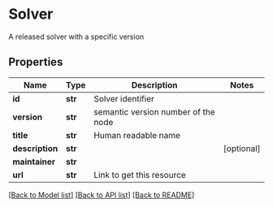 # Solver

A released solver with a specific version 
## Properties
Name | Type | Description | Notes
------------ | ------------- | ------------- | -------------
**id** | **str** | Solver identifier | 
**version** | **str** | semantic version number of the node | 
**title** | **str** | Human readable name | 
**description** | **str** |  | [optional] 
**maintainer** | **str** |  | 
**url** | **str** | Link to get this resource | 

[[Back to Model list]](../README.md#documentation-for-models) [[Back to API list]](../README.md#documentation-for-api-endpoints) [[Back to README]](../README.md)


